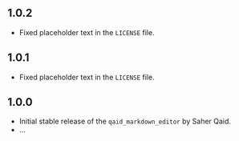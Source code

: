 ## 1.0.2

- Fixed placeholder text in the `LICENSE` file.


## 1.0.1

- Fixed placeholder text in the `LICENSE` file.

## 1.0.0

- Initial stable release of the `qaid_markdown_editor` by Saher Qaid.
- ...